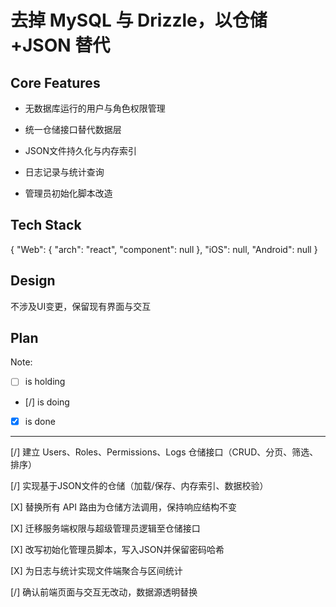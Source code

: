 # 去掉 MySQL 与 Drizzle，以仓储+JSON 替代

## Core Features

- 无数据库运行的用户与角色权限管理

- 统一仓储接口替代数据层

- JSON文件持久化与内存索引

- 日志记录与统计查询

- 管理员初始化脚本改造

## Tech Stack

{
  "Web": {
    "arch": "react",
    "component": null
  },
  "iOS": null,
  "Android": null
}

## Design

不涉及UI变更，保留现有界面与交互

## Plan

Note: 

- [ ] is holding
- [/] is doing
- [X] is done

---

[/] 建立 Users、Roles、Permissions、Logs 仓储接口（CRUD、分页、筛选、排序）

[/] 实现基于JSON文件的仓储（加载/保存、内存索引、数据校验）

[X] 替换所有 API 路由为仓储方法调用，保持响应结构不变

[X] 迁移服务端权限与超级管理员逻辑至仓储接口

[X] 改写初始化管理员脚本，写入JSON并保留密码哈希

[X] 为日志与统计实现文件端聚合与区间统计

[/] 确认前端页面与交互无改动，数据源透明替换
